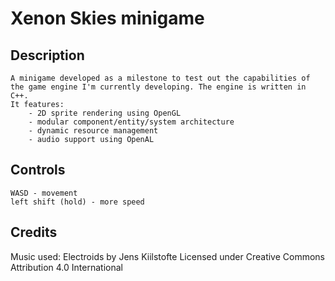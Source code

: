# Xenon Skies minigame

## Description

	A minigame developed as a milestone to test out the capabilities of the game engine I'm currently developing. The engine is written in C++.
	It features:
		- 2D sprite rendering using OpenGL
		- modular component/entity/system architecture
		- dynamic resource management
		- audio support using OpenAL

## Controls

	WASD - movement
	left shift (hold) - more speed

## Credits

Music used: Electroids by Jens Kiilstofte
Licensed under Creative Commons Attribution 4.0 International